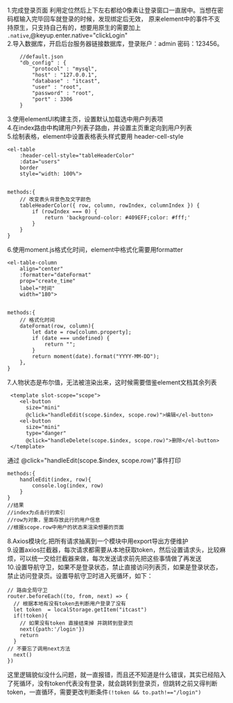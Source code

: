 1.完成登录页面 利用定位然后上下左右都给0像素让登录窗口一直居中。当想在密码框输入完毕回车就登录的时候，发现绑定后无效，
原来element中的事件不支持原生，只支持自己有的，想要用原生的需要加上 `.native`,@keyup.enter.native="clickLogin"<br/>
2.导入数据库，开启后台服务器链接数据库，登录账户：admin  密码：123456。
```
	//default.json
	"db_config" : {
		"protocol" : "mysql",
		"host" : "127.0.0.1",
		"database" : "itcast",
		"user" : "root",
		"password" : "root",
		"port" : 3306	
	}
```
3.使用elementUI构建主页，设置默认加载选中用户列表项<br/>
4.在index路由中构建用户列表子路由，并设置主页重定向到用户列表<br/>
5.绘制表格，element中设置表格表头样式要用 header-cell-style
```
<el-table
    :header-cell-style="tableHeaderColor"
    :data="users"
    border
    style="width: 100%">


methods:{
    // 改变表头背景色及文字颜色
    tableHeaderColor({ row, column, rowIndex, columnIndex }) {
        if (rowIndex === 0) {
            return 'background-color: #409EFF;color: #fff;'
        }
    }
}
```
6.使用moment.js格式化时间，element中格式化需要用formatter
```
<el-table-column
    align="center"
    :formatter="dateFormat"
    prop="create_time"
    label="时间"
    width="180">


methods:{
    // 格式化时间
    dateFormat(row, column){
        let date = row[column.property];
        if (date === undefined) {
            return "";
        }
        return moment(date).format("YYYY-MM-DD");
    },
}
```
7.人物状态是布尔值，无法被渲染出来，这时候需要借鉴element文档其余列表
```
 <template slot-scope="scope">
    <el-button
      size="mini"
      @click="handleEdit(scope.$index, scope.row)">编辑</el-button>
    <el-button
      size="mini"
      type="danger"
      @click="handleDelete(scope.$index, scope.row)">删除</el-button>
 </template>
```
通过 @click="handleEdit(scope.$index, scope.row)"事件打印
```
methods:{
    handleEdit(index, row){
        console.log(index, row)
    }
}
//结果
//index为点击行的索引
//row为对象，里面存放此行的用户信息
//根据scope.row中用户的状态来渲染想要的页面
```
8.Axios模块化.把所有请求抽离到一个模块中用export导出方便维护<br/>
9.设置axios拦截器，每次请求都需要从本地获取token，然后设置请求头，比较麻烦，可以统一交给拦截器来做，每次发送请求前先把这些事情做了再发送<br/>
10.设置导航守卫，如果不是登录状态，禁止直接访问列表页，如果是登录状态，禁止访问登录页。设置导航守卫时进入死循环，如下：
```
// 路由全局守卫
router.beforeEach((to, from, next) => {
  // 根据本地有没有token去判断用户登录了没有
  let token  = localStorage.getItem("itcast")
  if(!token){
    // 如果没有token 直接结束掉 并跳转到登录页
    next({path:'/login'})
    return
  }
// 不要忘了调用next方法  
  next()
})
```
这里逻辑貌似没什么问题，就一直报错，而且还不知道是什么错误，其实已经陷入了死循环，没有token代表没有登录，就会跳转到登录页，但跳转之前又得判断token，一直循环，需要更改判断条件`(!token && to.path!=="/login") `
